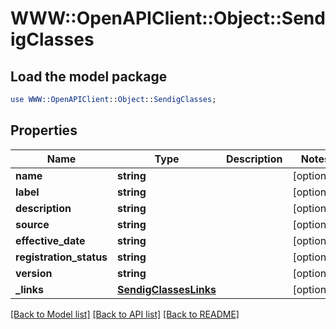 # WWW::OpenAPIClient::Object::SendigClasses

## Load the model package
```perl
use WWW::OpenAPIClient::Object::SendigClasses;
```

## Properties
Name | Type | Description | Notes
------------ | ------------- | ------------- | -------------
**name** | **string** |  | [optional] 
**label** | **string** |  | [optional] 
**description** | **string** |  | [optional] 
**source** | **string** |  | [optional] 
**effective_date** | **string** |  | [optional] 
**registration_status** | **string** |  | [optional] 
**version** | **string** |  | [optional] 
**_links** | [**SendigClassesLinks**](SendigClassesLinks.md) |  | [optional] 

[[Back to Model list]](../README.md#documentation-for-models) [[Back to API list]](../README.md#documentation-for-api-endpoints) [[Back to README]](../README.md)


